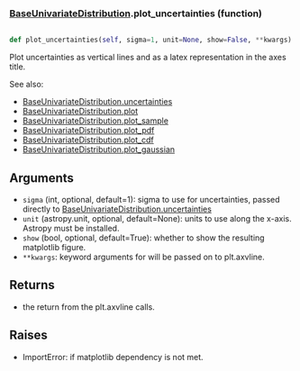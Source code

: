 ### [BaseUnivariateDistribution](BaseUnivariateDistribution.md).plot_uncertainties (function)


```py

def plot_uncertainties(self, sigma=1, unit=None, show=False, **kwargs)

```



Plot uncertainties as vertical lines and as a latex representation in
the axes title.

See also:

* [BaseUnivariateDistribution.uncertainties](BaseUnivariateDistribution.uncertainties.md)
* [BaseUnivariateDistribution.plot](BaseUnivariateDistribution.plot.md)
* [BaseUnivariateDistribution.plot_sample](BaseUnivariateDistribution.plot_sample.md)
* [BaseUnivariateDistribution.plot_pdf](BaseUnivariateDistribution.plot_pdf.md)
* [BaseUnivariateDistribution.plot_cdf](BaseUnivariateDistribution.plot_cdf.md)
* [BaseUnivariateDistribution.plot_gaussian](BaseUnivariateDistribution.plot_gaussian.md)

Arguments
------------
* `sigma` (int, optional, default=1): sigma to use for uncertainties,
    passed directly to [BaseUnivariateDistribution.uncertainties](BaseUnivariateDistribution.uncertainties.md)
* `unit` (astropy.unit, optional, default=None): units to use along
    the x-axis.  Astropy must be installed.
* `show` (bool, optional, default=True): whether to show the resulting
    matplotlib figure.
* `**kwargs`: keyword arguments for will be passed on to plt.axvline.

Returns
--------
* the return from the plt.axvline calls.

Raises
--------
* ImportError: if matplotlib dependency is not met.

